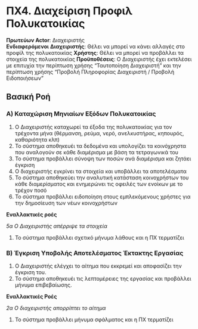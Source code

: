 # ΠΧ4. Διαχείριση Προφιλ Πολυκατοικίας

**Πρωτεύων Actor**: Διαχειριστής  
**Ενδιαφερόμενοι** 
**Διαχειριστής**: Θέλει να μπορεί να κάνει αλλαγές στο προφίλ της πολυκατοικίας
**Χρήστης**: Θέλει να μπορεί να προβάλλει τα στοιχεία της πολυκατοικίας
**Προϋποθέσεις**: Ο Διαχειριστής έχει εκτελέσει με επιτυχία την περίπτωση χρήσης “Ταυτοποίηση Διαχειριστή” και την περίπτωση χρήσης “Προβολή Πληροφορίας Διαχειριστή / Προβολή Ειδοποιήσεων”

## Βασική Ροή

### Α) Καταχώριση Μηνιαίων Εξόδων Πολυκατοικίας

1. Ο Διαχειριστής καταχωρεί τα έξοδα της πολυκατοικίας για τον τρέχοντα μήνα (θέρμανση, ρεύμα, νερό, ανελκυστήρας, κηπουρός, καθαριότητα κλπ)
2. Το σύστημα αποθηκευέι τα δεδομένα και υπολογίζει τα κοινόχρηστα που αναλογούν σε κάθε διαμέρισμα με βάση τα τετραγωνικά του
3. Το σύστημα προβάλλει σύνοψη των ποσών ανά διαμέρισμα και ζητάει έγκριση
4. Ο διαχειριστής εγκρίνει τα στοιχεία και υποβάλλει τα αποτελέσματα
5. Το σύστημα αποθηκεύει την αναλυτική κατάσταση κοινοχρήστων του κάθε διαμερίσματος και ενημερώνει τις οφειλές των ενοίκων με το τρέχον ποσό
6. Το σύστημα προβάλλει ειδοποίηση στους εμπλεκόμενους χρήστες για την δημοσίευση των νέων κοινοχρήστων

**Εναλλακτικές ροές** 

*5α Ο Διαχειριστής απέρριψε τα στοιχεία*
1. Το σύστημα προβάλλει σχετικό μήνυμα λάθους και η ΠΧ τερματίζει



### B) Έγκριση Υποβολής Αποτελέσματος Έκτακτης Εργασίας

1. Ο Διαχειριστής ελέγχει το αίτημα που εκκρεμεί και αποφασίζει την έγκριση του.
2. Το σύστημα αποθηκευέι τις λεπτομέρειες της εργασίας και προβάλλει μήνυμα επιβεβαίωσης.

**Εναλλακτικές Ροές**

*2α Ο διαχειριστής απορρίπτει το αίτημα*
1. Το σύστημα προβάλλει μήνυμα σφάλματος και η ΠΧ τερματίζει









